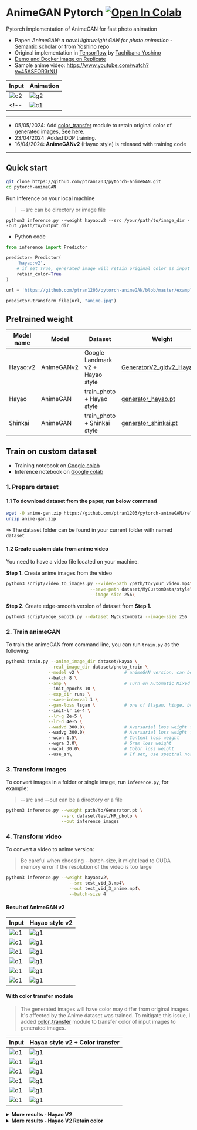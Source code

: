 # AnimeGAN Pytorch <a href="https://colab.research.google.com/github/ptran1203/pytorch-animeGAN/blob/master/notebooks/animeGAN_inference.ipynb" target="_parent"><img src="https://colab.research.google.com/assets/colab-badge.svg" alt="Open In Colab" data-canonical-src="https://colab.research.google.com/assets/colab-badge.svg"></a>

Pytorch implementation of AnimeGAN for fast photo animation

* Paper: *AnimeGAN: a novel lightweight GAN for photo animation* - [Semantic scholar](https://www.semanticscholar.org/paper/AnimeGAN%3A-A-Novel-Lightweight-GAN-for-Photo-Chen-Liu/10a9c5d183e7e7df51db8bfa366bc862262b37d7#citing-papers) or from [Yoshino repo](https://github.com/TachibanaYoshino/AnimeGAN/blob/master/doc/Chen2020_Chapter_AnimeGAN.pdf)
* Original implementation in [Tensorflow](https://github.com/TachibanaYoshino/AnimeGAN) by [Tachibana Yoshino](https://github.com/TachibanaYoshino)
* [Demo and Docker image on Replicate](https://replicate.ai/ptran1203/pytorch-animegan)
* Sample anime video: https://www.youtube.com/watch?v=45ASFOR3rNU

| Input | Animation |
|--|--|
|![c2](./example/gif/giphy.gif)|![g2](./example/gif/giphy_anime.gif)|
<!-- |![c1](./example/gif/city.gif)|![g1](./example/gif/city_anime.gif)| -->

---
* 05/05/2024: Add [color_transfer](https://github.com/ptran1203/color_transfer) module to retain original color of generated images, [See here](#with-color-transfer-module).
* 23/04/2024: Added DDP training.
* 16/04/2024: **AnimeGANv2** (Hayao style) is released with training code
---

## Quick start

```bash
git clone https://github.com/ptran1203/pytorch-animeGAN.git
cd pytorch-animeGAN
```

Run Inference on your local machine
> --src can be directory or image file

```
python3 inference.py --weight hayao:v2 --src /your/path/to/image_dir --out /path/to/output_dir
```

* Python code

```python
from inference import Predictor

predictor= Predictor(
    'hayao:v2',
    # if set True, generated image will retain original color as input image
    retain_color=True
)

url = 'https://github.com/ptran1203/pytorch-animeGAN/blob/master/example/result/real/1%20(20).jpg?raw=true'

predictor.transform_file(url, "anime.jpg")
```

## Pretrained weight

| Model name | Model | Dataset |  Weight |
|--|--|--|--|
| Hayao:v2 | AnimeGANv2 | Google Landmark v2 + Hayao style | [GeneratorV2_gldv2_Hayao.pt](https://github.com/ptran1203/pytorch-animeGAN/releases/download/v1.1/GeneratorV2_gldv2_Hayao.pt) |
| Hayao | AnimeGAN | train_photo + Hayao style | [generator_hayao.pt](https://github.com/ptran1203/pytorch-animeGAN/releases/download/v1.0/generator_hayao.pth) |
| Shinkai | AnimeGAN | train_photo + Shinkai style | [generator_shinkai.pt](https://github.com/ptran1203/pytorch-animeGAN/releases/download/v1.0/generator_shinkai.pth) |

## Train on custom dataset

- Training notebook on [Google colab](https://colab.research.google.com/github/ptran1203/pytorch-animeGAN/blob/master/notebooks/animeGAN.ipynb)
- Inference notebook on [Google colab](https://colab.research.google.com/github/ptran1203/pytorch-animeGAN/blob/master/notebooks/animeGAN_inference.ipynb)


### 1. Prepare dataset

#### 1.1 To download dataset from the paper, run below command

```bash
wget -O anime-gan.zip https://github.com/ptran1203/pytorch-animeGAN/releases/download/v1.0/dataset_v1.zip
unzip anime-gan.zip
```

=>  The dataset folder can be found in your current folder with named `dataset`

#### 1.2 Create custom data from anime video

You need to have a video file located on your machine.

**Step 1.** Create anime images from the video

```bash
python3 script/video_to_images.py --video-path /path/to/your_video.mp4\
                                --save-path dataset/MyCustomData/style\
                                --image-size 256\
```

**Step 2.** Create edge-smooth version of dataset from **Step 1.**

```bash
python3 script/edge_smooth.py --dataset MyCustomData --image-size 256
```

### 2. Train animeGAN

To train the animeGAN from command line, you can run `train.py` as the following:

```bash
python3 train.py --anime_image_dir dataset/Hayao \
                --real_image_dir dataset/photo_train \
                --model v2 \                 # animeGAN version, can be v1 or v2
                --batch 8 \
                --amp \                      # Turn on Automatic Mixed Precision training
                --init_epochs 10 \
                --exp_dir runs \
                --save-interval 1 \
                --gan-loss lsgan \           # one of [lsgan, hinge, bce]
                --init-lr 1e-4 \
                --lr-g 2e-5 \
                --lr-d 4e-5 \
                --wadvd 300.0\               # Aversarial loss weight for D
                --wadvg 300.0\               # Aversarial loss weight for G
                --wcon 1.5\                  # Content loss weight
                --wgra 3.0\                  # Gram loss weight
                --wcol 30.0\                 # Color loss weight
                --use_sn\                    # If set, use spectral normalization, default is False
```

### 3. Transform images

To convert images in a folder or single image, run `inference.py`, for example:

>
> --src and --out can be a directory or a file

```bash
python3 inference.py --weight path/to/Generator.pt \
                     --src dataset/test/HR_photo \
                     --out inference_images
```

### 4. Transform video

To convert a video to anime version:

> Be careful when choosing --batch-size, it might lead to CUDA memory error if the resolution of the video is too large

```bash
python3 inference.py --weight hayao:v2\
                        --src test_vid_3.mp4\
                        --out test_vid_3_anime.mp4\
                        --batch-size 4
```

#### Result of AnimeGAN v2

| Input | Hayao style v2 |
|--|--|
|![c1](./example/result/real/1%20(20).jpg)|![g1](./example/result/hayao_v2/1%20(20).jpg)|
|![c1](./example/result/real/1%20(21).jpg)|![g1](./example/result/hayao_v2/1%20(21).jpg)|
|![c1](./example/result/real/1%20(36).jpg)|![g1](./example/result/hayao_v2/1%20(36).jpg)|
|![c1](./example/result/real/1%20(37).jpg)|![g1](./example/result/hayao_v2/1%20(37).jpg)|
|![c1](./example/result/real/1%20(38).jpg)|![g1](./example/result/hayao_v2/1%20(38).jpg)|
|![c1](./example/result/real/1%20(62).jpg)|![g1](./example/result/hayao_v2/1%20(62).jpg)|

#### With color transfer module

> The generated images will have color may differ from original images. It's affected by the Anime dataset was trained.
> To mitigate this issue, I added [color_transfer](https://github.com/ptran1203/color_transfer) module to transfer color of input images to generated images.


| Input | Hayao style v2 + Color transfer |
|--|--|
|![c1](./example/result/real/1%20(20).jpg)|![g1](./example/result/hayao_v2_retain/1%20(20).jpg)|
|![c1](./example/result/real/1%20(21).jpg)|![g1](./example/result/hayao_v2_retain/1%20(21).jpg)|
|![c1](./example/result/real/1%20(36).jpg)|![g1](./example/result/hayao_v2_retain/1%20(36).jpg)|
|![c1](./example/result/real/1%20(37).jpg)|![g1](./example/result/hayao_v2_retain/1%20(37).jpg)|
|![c1](./example/result/real/1%20(38).jpg)|![g1](./example/result/hayao_v2_retain/1%20(38).jpg)|
|![c1](./example/result/real/1%20(62).jpg)|![g1](./example/result/hayao_v2_retain/1%20(62).jpg)|

<details>
<summary><strong> More results - Hayao V2 </strong></summary>    

![](./example/more/hayao_v2/pexels-arnie-chou-304906-1004122.jpg)
![](./example/more/hayao_v2/pexels-camilacarneiro-6318793.jpg)
![](./example/more/hayao_v2/pexels-haohd-19859127.jpg)
![](./example/more/hayao_v2/pexels-huy-nguyen-748440234-19838813.jpg)
![](./example/more/hayao_v2/pexels-huy-phan-316220-1422386.jpg)
![](./example/more/hayao_v2/pexels-jimmy-teoh-294331-951531.jpg)
![](./example/more/hayao_v2/pexels-nandhukumar-450441.jpg)
![](./example/more/hayao_v2/pexels-sevenstormphotography-575362.jpg)
</details>    

<details>
<summary><strong> More results - Hayao V2 Retain color</strong></summary>    

![](./example/more/hayao_v2_retain/pexels-arnie-chou-304906-1004122.jpg)
![](./example/more/hayao_v2_retain/pexels-camilacarneiro-6318793.jpg)
![](./example/more/hayao_v2_retain/pexels-haohd-19859127.jpg)
![](./example/more/hayao_v2_retain/pexels-huy-nguyen-748440234-19838813.jpg)
![](./example/more/hayao_v2_retain/pexels-huy-phan-316220-1422386.jpg)
![](./example/more/hayao_v2_retain/pexels-jimmy-teoh-294331-951531.jpg)
![](./example/more/hayao_v2_retain/pexels-nandhukumar-450441.jpg)
![](./example/more/hayao_v2_retain/pexels-sevenstormphotography-575362.jpg)
</details>    


<!-- ### Objective:

- Learn to map photo domain **P** to animation domain **A**.
- **AnimeGAN** is Trained using unpaired data includes N photos and M animation images:
    + S(p) = {p(i) | i = 1, ..., N} ⊂ **P**
    + S(a) = {a(i) | i = 1, ..., M} ⊂ **A**
    + S(x) = {x(i) | i = 1, ..., M} ⊂ **X**, grayscale version of **A**
    + S(e) = {e(i) | i = 1, ..., N} ⊂ **E**, Obtained by removing the edges of **A**
    + S(y) = {y(i) | i = 1, ..., N} ⊂ **Y**, grayscale version of **E**

#### Loss functions

- Grayscale Gram matrix to make G(x) have the texture of anime images instread of color (transfer texture, not color)

Loss function

```
L(G, D) = W(adv)L(adv)(G, D) + W(con)L(con)(G, D) + W(gra)L(gra)(G, D) + W(col)L(col)(G,D)
```

1. Adversarial loss (LSGAN)

```
L(adv)(D) = 0.5 * (D(x_anime) - 1)^2 + 0.5 * (D(G(x_photo)))^2

L(adv)(G) = 0.5 (D(G(x_photo)) - 1)^2
```

2. Content loss

```
L(con)(G, D) = ||VGG(x_photo) - VGG(G(x_photo))||
```

3. Gram matrix loss

```
L(gra)(G, D) = ||gram(VGG(G(x_photo))) - Gram(VGG(x_anime_gray))||
```

4. Color recontruction loss

```
L(col)(G, D) = || Y(G(x_photo)) - Y(x_photo) || + Huber(|| U(G(x_photo)) - U(x_photo) ||)
    + Huber(|| V(G(x_photo)) - V(x_photo) ||)
``` -->
